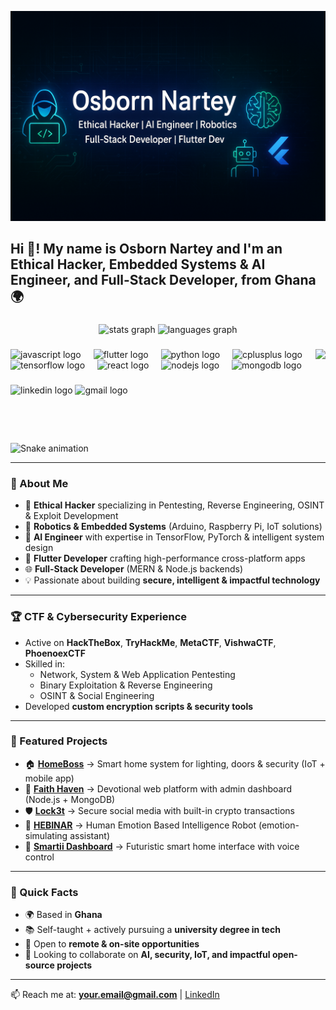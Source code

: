 <p align="center">
  <img src="banner.png" alt="Osborn Nartey - Ethical Hacker | AI Engineer | Robotics | Developer" />
</p>

<h2 align="left">Hi 👋! My name is Osborn Nartey and I'm an Ethical Hacker, Embedded Systems & AI Engineer, and Full-Stack Developer, from Ghana 🌍</h2>

###

<div align="center">
  <img src="https://github-readme-stats.vercel.app/api?username=OptimusO7&hide_title=false&hide_rank=false&show_icons=true&include_all_commits=true&count_private=true&disable_animations=false&theme=dracula&locale=en&hide_border=false" height="150" alt="stats graph"  />
  <img src="https://github-readme-stats.vercel.app/api/top-langs?username=OptimusO7&locale=en&hide_title=false&layout=compact&card_width=320&langs_count=6&theme=dracula&hide_border=false" height="150" alt="languages graph"  />
</div>

###

<img align="right" height="150" src="https://i.imgflip.com/65efzo.gif"  />

###

<div align="left">
  <img src="https://cdn.jsdelivr.net/gh/devicons/devicon/icons/javascript/javascript-original.svg" height="30" alt="javascript logo"  />
  <img width="12" />
  <img src="https://cdn.jsdelivr.net/gh/devicons/devicon/icons/flutter/flutter-original.svg" height="30" alt="flutter logo"  />
  <img width="12" />
  <img src="https://cdn.jsdelivr.net/gh/devicons/devicon/icons/python/python-original.svg" height="30" alt="python logo"  />
  <img width="12" />
  <img src="https://cdn.jsdelivr.net/gh/devicons/devicon/icons/cplusplus/cplusplus-original.svg" height="30" alt="cplusplus logo"  />
  <img width="12" />
  <img src="https://cdn.jsdelivr.net/gh/devicons/devicon/icons/tensorflow/tensorflow-original.svg" height="30" alt="tensorflow logo"  />
  <img width="12" />
  <img src="https://cdn.jsdelivr.net/gh/devicons/devicon/icons/react/react-original.svg" height="30" alt="react logo"  />
  <img width="12" />
  <img src="https://cdn.jsdelivr.net/gh/devicons/devicon/icons/nodejs/nodejs-original.svg" height="30" alt="nodejs logo"  />
  <img width="12" />
  <img src="https://cdn.jsdelivr.net/gh/devicons/devicon/icons/mongodb/mongodb-original.svg" height="30" alt="mongodb logo"  />
</div>

###

<div align="left">
  <img src="https://img.shields.io/static/v1?message=LinkedIn&logo=linkedin&label=&color=0077B5&logoColor=white&labelColor=&style=for-the-badge" height="35" alt="linkedin logo"  />
  <img src="https://img.shields.io/static/v1?message=Gmail&logo=gmail&label=&color=D14836&logoColor=white&labelColor=&style=for-the-badge" height="35" alt="gmail logo"  />
</div>

###

<br clear="both">

<img src="https://raw.githubusercontent.com/maurodesouza/maurodesouza/output/snake.svg" alt="Snake animation" />

---

### 🚀 About Me  
- 🔐 **Ethical Hacker** specializing in Pentesting, Reverse Engineering, OSINT & Exploit Development  
- 🤖 **Robotics & Embedded Systems** (Arduino, Raspberry Pi, IoT solutions)  
- 🧠 **AI Engineer** with expertise in TensorFlow, PyTorch & intelligent system design  
- 📱 **Flutter Developer** crafting high-performance cross-platform apps  
- 🌐 **Full-Stack Developer** (MERN & Node.js backends)  
- 💡 Passionate about building **secure, intelligent & impactful technology**  

---

### 🏆 CTF & Cybersecurity Experience  
- Active on **HackTheBox**, **TryHackMe**, **MetaCTF**, **VishwaCTF**, **PhoenoexCTF**  
- Skilled in:  
  - Network, System & Web Application Pentesting  
  - Binary Exploitation & Reverse Engineering  
  - OSINT & Social Engineering  
- Developed **custom encryption scripts & security tools**  

---

### 🔨 Featured Projects  
- 🏠 **[HomeBoss](#)** → Smart home system for lighting, doors & security (IoT + mobile app)  
- 🙏 **[Faith Haven](#)** → Devotional web platform with admin dashboard (Node.js + MongoDB)  
- 🛡 **[Lock3t](#)** → Secure social media with built-in crypto transactions  
- 🤖 **[HEBINAR](#)** → Human Emotion Based Intelligence Robot (emotion-simulating assistant)  
- 🚀 **[Smartii Dashboard](#)** → Futuristic smart home interface with voice control  

---

### 📌 Quick Facts  
- 🌍 Based in **Ghana**  
- 📚 Self-taught + actively pursuing a **university degree in tech**  
- 💼 Open to **remote & on-site opportunities**  
- 🤝 Looking to collaborate on **AI, security, IoT, and impactful open-source projects**  

---

📫 Reach me at: **your.email@gmail.com** | [LinkedIn](#)  
